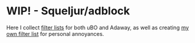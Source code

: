 # WIP! - Squeljur/adblock
Here I collect [filter lists](https://github.com/Squeljur/adblock/blob/main/filterlists.md) for both uBO and Adaway, as well as creating [my own filter list](https://raw.githubusercontent.com/Squeljur/adblock/main/ublock.txt) for personal annoyances.
